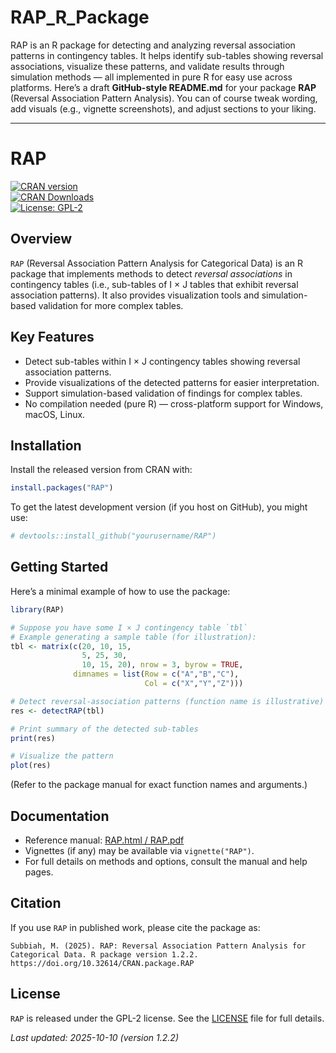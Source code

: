 # RAP_R_Package

RAP is an R package for detecting and analyzing reversal association patterns in contingency tables. It helps identify sub-tables showing reversal associations, visualize these patterns, and validate results through simulation methods — all implemented in pure R for easy use across platforms.
Here’s a draft **GitHub-style README.md** for your package **RAP** (Reversal Association Pattern Analysis). You can of course tweak wording, add visuals (e.g., vignette screenshots), and adjust sections to your liking.

---


# RAP  
[![CRAN version](https://www.r-pkg.org/badges/version/RAP)](https://cran.r-project.org/package=RAP)  
[![CRAN Downloads](https://cranlogs.r-pkg.org/badges/RAP)](https://cran.r-project.org/package=RAP)  
[![License: GPL-2](https://img.shields.io/badge/License-GPL%20v2-blue.svg)](https://www.gnu.org/licenses/old-licenses/gpl-2.0.html)

## Overview  
`RAP` (Reversal Association Pattern Analysis for Categorical Data) is an R package that implements methods to detect *reversal associations* in contingency tables (i.e., sub-tables of I × J tables that exhibit reversal association patterns). It also provides visualization tools and simulation-based validation for more complex tables.

## Key Features  
- Detect sub-tables within I × J contingency tables showing reversal association patterns.  
- Provide visualizations of the detected patterns for easier interpretation.  
- Support simulation-based validation of findings for complex tables.  
- No compilation needed (pure R) — cross-platform support for Windows, macOS, Linux.  

## Installation  
Install the released version from CRAN with:

```r
install.packages("RAP")
````

To get the latest development version (if you host on GitHub), you might use:

```r
# devtools::install_github("yourusername/RAP")
```

## Getting Started

Here’s a minimal example of how to use the package:

```r
library(RAP)

# Suppose you have some I × J contingency table `tbl`
# Example generating a sample table (for illustration):
tbl <- matrix(c(20, 10, 15,
                5, 25, 30,
                10, 15, 20), nrow = 3, byrow = TRUE,
              dimnames = list(Row = c("A","B","C"),
                              Col = c("X","Y","Z")))

# Detect reversal-association patterns (function name is illustrative)
res <- detectRAP(tbl)

# Print summary of the detected sub-tables
print(res)

# Visualize the pattern 
plot(res)
```

(Refer to the package manual for exact function names and arguments.)

## Documentation

* Reference manual: [RAP.html / RAP.pdf](https://cran.r-project.org/web/packages/RAP/index.html)
* Vignettes (if any) may be available via `vignette("RAP")`.
* For full details on methods and options, consult the manual and help pages.

## Citation

If you use `RAP` in published work, please cite the package as:

```
Subbiah, M. (2025). RAP: Reversal Association Pattern Analysis for Categorical Data. R package version 1.2.2. https://doi.org/10.32614/CRAN.package.RAP
```


## License

`RAP` is released under the GPL-2 license.
See the [LICENSE](LICENSE) file for full details.



*Last updated: 2025-10-10 (version 1.2.2)*



